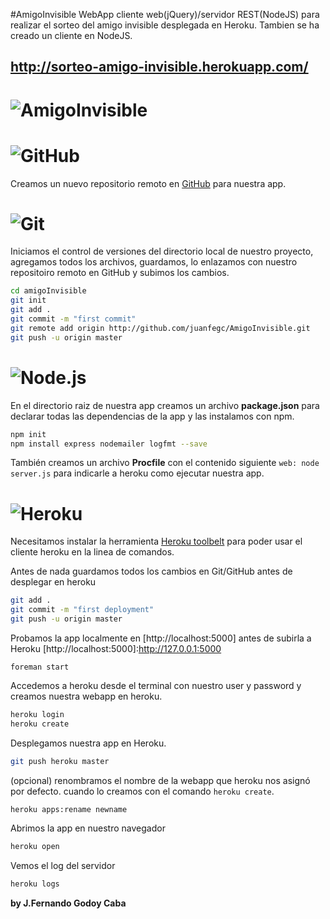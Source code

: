 #AmigoInvisible
WebApp cliente web(jQuery)/servidor REST(NodeJS) para realizar el sorteo del amigo invisible desplegada en Heroku.
Tambien se ha creado un cliente en NodeJS.

## http://sorteo-amigo-invisible.herokuapp.com/
# ![AmigoInvisible](https://sites.google.com/site/eurekioslabs/img/amigo-invisible.png)

# ![GitHub](http://www.grails48.com/static/images/github-logo3.png)
Creamos un nuevo repositorio remoto en [GitHub] para nuestra app.

[GitHub]:https://github.com/

# ![Git](http://git-scm.com/images/logo@2x.png)
Iniciamos el control de versiones del directorio local de nuestro proyecto, agregamos todos los archivos,
guardamos, lo enlazamos con nuestro repositoiro remoto en GitHub y subimos los cambios.
``` sh
cd amigoInvisible
git init
git add .
git commit -m "first commit"
git remote add origin http://github.com/juanfegc/AmigoInvisible.git
git push -u origin master
```

# ![Node.js](http://nodejs.org/images/logos/nodejs.png)
En el directorio raiz de nuestra app creamos un archivo **package.json** para declarar todas las dependencias de la app y las instalamos con npm.
``` sh
npm init
npm install express nodemailer logfmt --save
```
También creamos un archivo **Procfile**
con el contenido siguiente `web: node server.js` para indicarle a heroku como ejecutar nuestra app.

# ![Heroku](http://www.treasuredata.com/img_logos/heroku.png)
Necesitamos instalar la herramienta [Heroku toolbelt] para poder usar el cliente heroku en la linea de comandos.

[Heroku toolbelt]:https://toolbelt.heroku.com/

Antes de nada guardamos todos los cambios en Git/GitHub antes de desplegar en heroku
```sh
git add .
git commit -m "first deployment"
git push -u origin master
```

Probamos la app localmente en [http://localhost:5000] antes de subirla a Heroku
[http://localhost:5000]:http://127.0.0.1:5000

```
foreman start
```

Accedemos a heroku desde el terminal con nuestro user y password y creamos nuestra webapp en heroku.
``` sh
heroku login
heroku create
```

Desplegamos nuestra app en Heroku.
``` sh
git push heroku master
```
(opcional) renombramos el nombre de la webapp que heroku nos asignó por defecto.
cuando lo creamos con el comando `heroku create`.
``` sh
heroku apps:rename newname
```
Abrimos la app en nuestro navegador
``` sh
heroku open
```

Vemos el log del servidor
``` sh
heroku logs
```

**by J.Fernando Godoy Caba**
